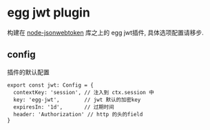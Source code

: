 # egg jwt plugin
构建在 [node-jsonwebtoken](https://github.com/auth0/node-jsonwebtoken) 库之上的 egg jwt插件, 具体选项配置请移步.


## config
插件的默认配置


```
export const jwt: Config = {
  contextKey: 'session', // 注入到 ctx.session 中
  key: 'egg-jwt',        // jwt 默认的加密key
  expiresIn: '1d',       // 过期时间
  header: 'Authorization' // http 的头的field
}
```
